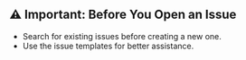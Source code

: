 ## ⚠️ Important: Before You Open an Issue
- Search for existing issues before creating a new one.
- Use the issue templates for better assistance.